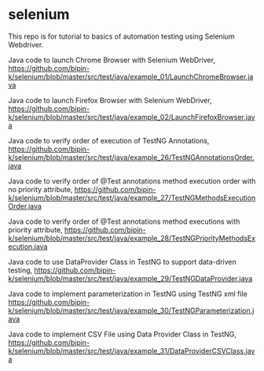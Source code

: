 # selenium
This repo is for tutorial to basics of automation testing using Selenium Webdriver.

Java code to launch Chrome Browser with Selenium WebDriver,
https://github.com/bipin-k/selenium/blob/master/src/test/java/example_01/LaunchChromeBrowser.java

Java code to launch Firefox Browser with Selenium WebDriver,
https://github.com/bipin-k/selenium/blob/master/src/test/java/example_02/LaunchFirefoxBrowser.java

Java code to verify order of execution of TestNG Annotations,
https://github.com/bipin-k/selenium/blob/master/src/test/java/example_26/TestNGAnnotationsOrder.java

Java code to verify order of @Test annotations method execution order with no priority attribute,
https://github.com/bipin-k/selenium/blob/master/src/test/java/example_27/TestNGMethodsExecutionOrder.java

Java code to verify order of @Test annotations method executions with priority attribute,
https://github.com/bipin-k/selenium/blob/master/src/test/java/example_28/TestNGPriorityMethodsExecution.java

Java code to use DataProvider Class in TestNG to support data-driven testing,
https://github.com/bipin-k/selenium/blob/master/src/test/java/example_29/TestNGDataProvider.java

Java code to implement parameterization in TestNG using TestNG xml file
https://github.com/bipin-k/selenium/blob/master/src/test/java/example_30/TestNGParameterization.java

Java code to implement CSV File using Data Provider Class in TestNG,
https://github.com/bipin-k/selenium/blob/master/src/test/java/example_31/DataProviderCSVClass.java
